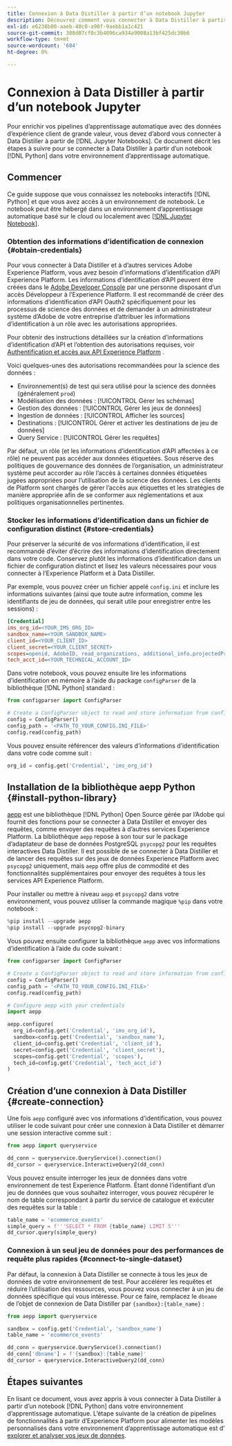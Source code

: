 ```yaml
---
title: Connexion à Data Distiller à partir d’un notebook Jupyter
description: Découvrez comment vous connecter à Data Distiller à partir d’un notebook Jupyter.
exl-id: e6238b00-aaeb-40c0-a90f-9aebb1a1c421
source-git-commit: 308d07cf0c3b4096ca934a9008a13bf425dc30b6
workflow-type: tm+mt
source-wordcount: '684'
ht-degree: 0%

---
```


# Connexion à Data Distiller à partir d’un notebook Jupyter

Pour enrichir vos pipelines d’apprentissage automatique avec des données d’expérience client de grande valeur, vous devez d’abord vous connecter à Data Distiller à partir de [!DNL Jupyter Notebooks]. Ce document décrit les étapes à suivre pour se connecter à Data Distiller à partir d’un notebook [!DNL Python] dans votre environnement d’apprentissage automatique.

## Commencer

Ce guide suppose que vous connaissez les notebooks interactifs [!DNL Python] et que vous avez accès à un environnement de notebook. Le notebook peut être hébergé dans un environnement d’apprentissage automatique basé sur le cloud ou localement avec [[!DNL Jupyter Notebook]](https://jupyter.org/).

### Obtention des informations d’identification de connexion {#obtain-credentials}

Pour vous connecter à Data Distiller et à d’autres services Adobe Experience Platform, vous avez besoin d’informations d’identification d’API Experience Platform. Les informations d’identification d’API peuvent être créées dans le [Adobe Developer Console](https://developer.adobe.com/console/home) par une personne disposant d’un accès Développeur à l’Experience Platform. Il est recommandé de créer des informations d’identification d’API Oauth2 spécifiquement pour les processus de science des données et de demander à un administrateur système d’Adobe de votre entreprise d’attribuer les informations d’identification à un rôle avec les autorisations appropriées.

Pour obtenir des instructions détaillées sur la création d’informations d’identification d’API et l’obtention des autorisations requises, voir [Authentification et accès aux API Experience Platform](../../../landing/api-authentication.md) .

Voici quelques-unes des autorisations recommandées pour la science des données :

- Environnement(s) de test qui sera utilisé pour la science des données (généralement `prod`)
- Modélisation des données : [!UICONTROL Gérer les schémas]
- Gestion des données : [!UICONTROL Gérer les jeux de données]
- Ingestion de données : [!UICONTROL Afficher les sources]
- Destinations : [!UICONTROL Gérer et activer les destinations de jeu de données]
- Query Service : [!UICONTROL Gérer les requêtes]

Par défaut, un rôle (et les informations d’identification d’API affectées à ce rôle) ne peuvent pas accéder aux données étiquetées. Sous réserve des politiques de gouvernance des données de l’organisation, un administrateur système peut accorder au rôle l’accès à certaines données étiquetées jugées appropriées pour l’utilisation de la science des données. Les clients de Platform sont chargés de gérer l’accès aux étiquettes et les stratégies de manière appropriée afin de se conformer aux réglementations et aux politiques organisationnelles pertinentes.

### Stocker les informations d’identification dans un fichier de configuration distinct {#store-credentials}

Pour préserver la sécurité de vos informations d’identification, il est recommandé d’éviter d’écrire des informations d’identification directement dans votre code. Conservez plutôt les informations d’identification dans un fichier de configuration distinct et lisez les valeurs nécessaires pour vous connecter à l’Experience Platform et à Data Distiller.

Par exemple, vous pouvez créer un fichier appelé `config.ini` et inclure les informations suivantes (ainsi que toute autre information, comme les identifiants de jeu de données, qui serait utile pour enregistrer entre les sessions) :

```ini
[Credential]
ims_org_id=<YOUR_IMS_ORG_ID>
sandbox_name=<YOUR_SANDBOX_NAME>
client_id=<YOUR_CLIENT_ID>
client_secret=<YOUR_CLIENT_SECRET>
scopes=openid, AdobeID, read_organizations, additional_info.projectedProductContext, session
tech_acct_id=<YOUR_TECHNICAL_ACCOUNT_ID>
```

Dans votre notebook, vous pouvez ensuite lire les informations d’identification en mémoire à l’aide du package `configParser` de la bibliothèque [!DNL Python] standard :

```python
from configparser import ConfigParser

# Create a ConfigParser object to read and store information from config.ini
config = ConfigParser()
config_path = '<PATH_TO_YOUR_CONFIG.INI_FILE>'
config.read(config_path)
```

Vous pouvez ensuite référencer des valeurs d’informations d’identification dans votre code comme suit :

```python
org_id = config.get('Credential', 'ims_org_id')
```

## Installation de la bibliothèque aepp Python {#install-python-library}

[aepp](https://github.com/adobe/aepp/tree/main) est une bibliothèque [!DNL Python] Open Source gérée par l’Adobe qui fournit des fonctions pour se connecter à Data Distiller et envoyer des requêtes, comme envoyer des requêtes à d’autres services Experience Platform. La bibliothèque `aepp` repose à son tour sur le package d’adaptateur de base de données PostgreSQL `psycopg2` pour les requêtes interactives Data Distiller. Il est possible de se connecter à Data Distiller et de lancer des requêtes sur des jeux de données Experience Platform avec `psycopg2` uniquement, mais `aepp` offre plus de commodité et des fonctionnalités supplémentaires pour envoyer des requêtes à tous les services API Experience Platform.

Pour installer ou mettre à niveau `aepp` et `psycopg2` dans votre environnement, vous pouvez utiliser la commande magique `%pip` dans votre notebook :

```python
%pip install --upgrade aepp
%pip install --upgrade psycopg2-binary
```

Vous pouvez ensuite configurer la bibliothèque `aepp` avec vos informations d’identification à l’aide du code suivant :

```python
from configparser import ConfigParser

# Create a ConfigParser object to read and store information from config.ini
config = ConfigParser()
config_path = '<PATH_TO_YOUR_CONFIG.INI_FILE>'
config.read(config_path)

# Configure aepp with your credentials
import aepp

aepp.configure(
  org_id=config.get('Credential', 'ims_org_id'),
  sandbox=config.get('Credential', 'sandbox_name'),
  client_id=config.get('Credential', 'client_id'), 
  secret=config.get('Credential', 'client_secret'),
  scopes=config.get('Credential', 'scopes'),
  tech_id=config.get('Credential', 'tech_acct_id')
)
```

## Création d’une connexion à Data Distiller {#create-connection}

Une fois `aepp` configuré avec vos informations d’identification, vous pouvez utiliser le code suivant pour créer une connexion à Data Distiller et démarrer une session interactive comme suit :

```python
from aepp import queryservice

dd_conn = queryservice.QueryService().connection()
dd_cursor = queryservice.InteractiveQuery2(dd_conn)
```

Vous pouvez ensuite interroger les jeux de données dans votre environnement de test Experience Platform. Étant donné l’identifiant d’un jeu de données que vous souhaitez interroger, vous pouvez récupérer le nom de table correspondant à partir du service de catalogue et exécuter des requêtes sur la table :

```python
table_name = 'ecommerce_events'
simple_query = f'''SELECT * FROM {table_name} LIMIT 5'''
dd_cursor.query(simple_query)
```

### Connexion à un seul jeu de données pour des performances de requête plus rapides {#connect-to-single-dataset}

Par défaut, la connexion à Data Distiller se connecte à tous les jeux de données de votre environnement de test. Pour accélérer les requêtes et réduire l’utilisation des ressources, vous pouvez vous connecter à un jeu de données spécifique qui vous intéresse. Pour ce faire, remplacez le `dbname` de l’objet de connexion de Data Distiller par `{sandbox}:{table_name}` :

```python
from aepp import queryservice

sandbox = config.get('Credential', 'sandbox_name')
table_name = 'ecommerce_events'

dd_conn = queryservice.QueryService().connection()
dd_conn['dbname'] = f'{sandbox}:{table_name}'
dd_cursor = queryservice.InteractiveQuery2(dd_conn)
```

## Étapes suivantes

En lisant ce document, vous avez appris à vous connecter à Data Distiller à partir d’un notebook [!DNL Python] dans votre environnement d’apprentissage automatique. L’étape suivante de la création de pipelines de fonctionnalités à partir d’Experience Platform pour alimenter les modèles personnalisés dans votre environnement d’apprentissage automatique est d’ [explorer et analyser vos jeux de données](./exploratory-analysis.md).
